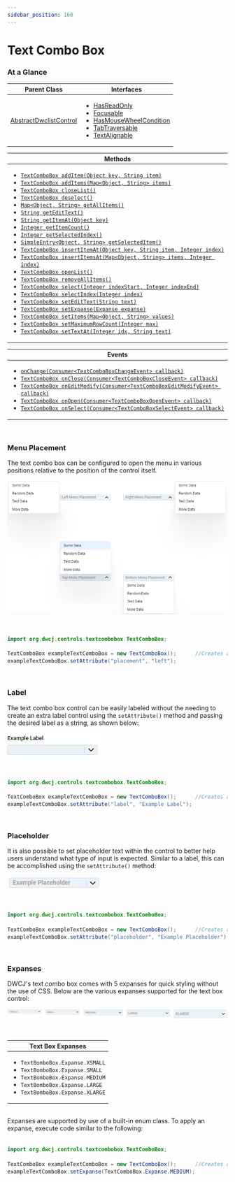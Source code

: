 ```yaml
---
sidebar_position: 160
---
```


# Text Combo Box


### At a Glance

|Parent Class| Interfaces |
|------------|------------|
|[AbstractDwclistControl](#)| <ul><li>[HasReadOnly](#)</li><li>[Focusable](#)</li><li>[HasMouseWheelCondition](#)</li><li>[TabTraversable](#)</li><li>[TextAlignable](#)</li></ul>|

| Methods |
|------------|
| <ul><li>[`TextComboBox addItem(Object key, String item)`](#)</li><li>[`TextComboBox addItems(Map<Object, String> items)`](#)</li><li>[`TextComboBox closeList()`](#)</li><li>[`TextComboBox deselect()`](#)</li><li>[`Map<Object, String> getAllItems()`](#)</li><li>[`String getEditText()`](#)</li><li>[`String getItemAt(Object key)`](#)</li><li>[`Integer getItemCount()`](#)</li><li>[`Integer getSelectedIndex()`](#)</li><li>[`SimpleEntry<Object, String> getSelectedItem()`](#)</li><li>[`TextComboBox insertItemAt(Object key, String item, Integer index)`](#)</li><li>[`TextComboBox insertItemsAt(Map<Object, String> items, Integer index)`](#)</li><li>[`TextComboBox openList()`](#)</li><li>[`TextComboBox removeAllItems()`](#)</li><li>[`TextComboBox select(Integer indexStart, Integer indexEnd)`](#)</li><li>[`TextComboBox selectIndex(Integer index)`](#)</li><li>[`TextComboBox setEditText(String text)`](#)</li><li>[`TextComboBox setExpanse(Expanse expanse)`](#)</li><li>[`TextComboBox setItems(Map<Object, String> values)`](#)</li><li>[`TextComboBox setMaximumRowCount(Integer max)`](#)</li><li>[`TextComboBox setTextAt(Integer idx, String text)`](#)</li></ul>|


| Events |
|------------|
| <ul><li>[`onChange(Consumer<TextComboBoxChangeEvent> callback)`](#)</li><li>[`TextComboBox onClose(Consumer<TextComboBoxCloseEvent> callback)`](#)</li><li>[`TextComboBox onEditModify(Consumer<TextComboBoxEditModifyEvent> callback)`](#)</li><li>[`TextComboBox onOpen(Consumer<TextComboBoxOpenEvent> callback)`](#)</li><li>[`TextComboBox onSelect(Consumer<TextComboBoxSelectEvent> callback)`](#)</li></ul> |

<br/>

### Menu Placement

The text combo box can be configured to open the menu in various positions relative to the position of the control itself.

<!-- <iframe 
loading="lazy"
src='https://hot.bbx.kitchen/webapp/controlsamples?class=control_demos.textcomboboxdemos.TextComboBoxPlacement' 
style={{"width": "100%", "height":"350px"}}></iframe> -->

![Text combo box menu placement](./_images/textcombobox/textcombobox_placement.jpg)

<br/>

```java
import org.dwcj.controls.textcombobox.TextComboBox;

TextComboBox exampleTextComboBox = new TextComboBox();      //Creates a new TextComboBox
exampleTextComboBox.setAttribute("placement", "left");  
```

<br/>

### Label

The text combo box control can be easily labeled without the needing to create an extra label control using the `setAttribute()` method and passing the desired label as a string, as shown below: <br/>

<!-- <iframe 
loading="lazy"
src='https://hot.bbx.kitchen/webapp/controlsamples?class=control_demos.textcomboboxdemos.TextComboBoxLabel' 
style={{"width": "100%", "height":"200px"}}></iframe> -->

![Text combo box label](./_images/textcombobox/textcombobox_label.jpg)

<br/>

```java
import org.dwcj.controls.textcombobox.TextComboBox;

TextComboBox exampleTextComboBox = new TextComboBox();      //Creates a new TextComboBox
exampleTextComboBox.setAttribute("label", "Example Label");     
```

<br/>

### Placeholder

It is also possible to set placeholder text within the control to better help users understand what type of input is expected. Similar to a label, this can be accomplished using the `setAttribute()` method: <br/>

<!-- <iframe 
loading="lazy"
src='https://hot.bbx.kitchen/webapp/controlsamples?class=control_demos.textcomboboxdemos.TextComboBoxPlaceholder' 
style={{"width": "100%", "height":"200px"}}></iframe> -->

![Text combo box placeholder](./_images/textcombobox/textcombobox_placeholder.jpg)

<br/>

```java
import org.dwcj.controls.textcombobox.TextComboBox;

TextComboBox exampleTextComboBox = new TextComboBox();      //Creates a new TextComboBox
exampleTextComboBox.setAttribute("placeholder", "Example Placeholder");  
```

<br/>

### Expanses

DWCJ's text combo box comes with 5 expanses for quick styling without the use of CSS.
Below are the various expanses supported for the text box control: <br/>

<!-- <iframe 
loading="lazy"
src='https://hot.bbx.kitchen/webapp/controlsamples?class=control_demos.textcomboboxdemos.TextComboBoxExpanses' 
style={{"width": "100%", "height":"400px"}}></iframe> -->

![Text combo box expanses](./_images/textcombobox/textcombobox_expanses.jpg)

<br/>

|Text Box Expanses|
|-|
|<ul><li>```TextBomboBox.Expanse.XSMALL```</li><li>```TextBomboBox.Expanse.SMALL```</li><li>```TextBomboBox.Expanse.MEDIUM```</li><li>```TextBomboBox.Expanse.LARGE```</li><li>```TextBomboBox.Expanse.XLARGE```</li></ul>|

<br/>Expanses are supported by use of a built-in enum class. To apply an expanse, execute code similar to the following: <br/><br />

```java
import org.dwcj.controls.textcombobox.TextComboBox;

TextComboBox exampleTextComboBox = new TextComboBox();      //Creates a new Text Box
exampleTextComboBox.setExpanse(TextComboBox.Expanse.MEDIUM);    
```